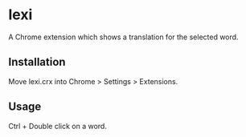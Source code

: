 lexi
====

A Chrome extension which shows a translation for the selected word.

## Installation

Move lexi.crx into Chrome > Settings > Extensions.

## Usage

Ctrl + Double click on a word.

